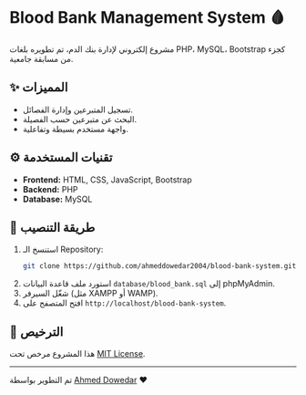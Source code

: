 # Blood Bank Management System 🩸  
مشروع إلكتروني لإدارة بنك الدم، تم تطويره بلغات PHP، MySQL، Bootstrap كجزء من مسابقة جامعية.  

## ✨ المميزات  
- تسجيل المتبرعين وإدارة الفصائل.  
- البحث عن متبرعين حسب الفصيلة.  
- واجهة مستخدم بسيطة وتفاعلية.  

## ⚙️ تقنيات المستخدمة  
- **Frontend:** HTML, CSS, JavaScript, Bootstrap  
- **Backend:** PHP  
- **Database:** MySQL  

## 🚀 طريقة التنصيب  
1. استنسخ الـ Repository:  
   ```bash
   git clone https://github.com/ahmeddowedar2004/blood-bank-system.git
   ```
2. استورد ملف قاعدة البيانات `database/blood_bank.sql` إلى phpMyAdmin.  
3. شغّل السيرفر (مثل XAMPP أو WAMP).  
4. افتح المتصفح على `http://localhost/blood-bank-system`.  

## 📜 الترخيص  
هذا المشروع مرخص تحت [MIT License](LICENSE).  

---

تم التطوير بواسطة [Ahmed Dowedar](https://github.com/ahmeddowedar2004) ❤️  